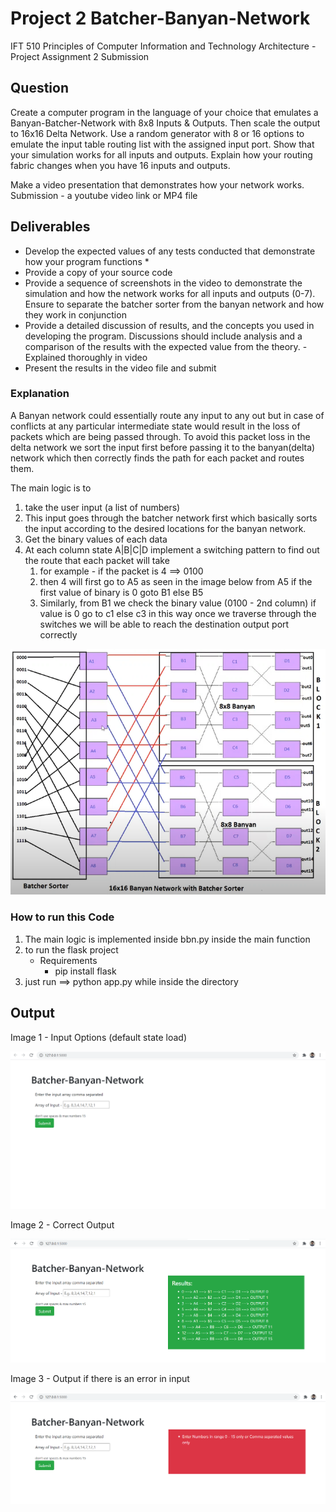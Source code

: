 # Project 2 Batcher-Banyan-Network

IFT 510 Principles of Computer Information and Technology Architecture - Project Assignment 2 Submission

## Question
Create a computer program in the language of your choice that emulates a Banyan-Batcher-Network with 8x8 Inputs & Outputs. Then scale the output to 16x16 Delta Network. Use a random generator with 8 or 16 options to emulate the input table routing list with the assigned input port. Show that your simulation works for all inputs and outputs. Explain how your routing fabric changes when you have 16 inputs and outputs.

Make a video presentation that demonstrates how your network works. Submission - a youtube video link or MP4 file

## Deliverables
- Develop the expected values of any tests conducted that demonstrate how your program functions
    * 
- Provide a copy of your source code
- Provide a sequence of screenshots in the video to demonstrate the simulation and how the network works for all inputs and outputs (0-7). Ensure to separate the batcher sorter from the banyan network and how they work in conjunction
- Provide a detailed discussion of results, and the concepts you used in developing the program. Discussions should include analysis and a comparison of the results with the expected value from the theory. - Explained thoroughly in video
- Present the results in the video file and submit

### Explanation
A Banyan network could essentially route any input to any out but in case of conflicts at any particular intermediate state would result in the loss of packets which are being passed through. To avoid this packet loss in the delta network we sort the input first before passing it to the banyan(delta) network which then correctly finds the path for each packet and routes them. 

The main logic is to 
1. take the user input (a list of numbers)
2. This input goes through the batcher network first which basically sorts the input according to the desired locations for the banyan network.
3. Get the binary values of each data
4. At each column state A|B|C|D implement a switching pattern to find out the route that each packet will take
    1. for example - if the packet is 4 ==> 0100
    2. then 4 will first go to A5 as seen in the image below
    from A5 if the first value of binary is 0 goto B1 else B5
   3. Similarly, from B1 we check the binary value (0100 - 2nd column) if value is 0 go to c1 else c3
    in this way once we traverse through the switches we will be able to reach the destination output port correctly
      
![img.png](img.png)

### How to run this Code
1. The main logic is implemented inside bbn.py inside the main function
2. to run the flask project
    * Requirements 
        * pip install flask
3. just run ==> python app.py while inside the directory
    
## Output 
Image 1 - Input Options (default state load)

![img_1.png](img_1.png)

Image 2 - Correct Output

![img_2.png](img_2.png)

Image 3 - Output if there is an error in input

![img_3.png](img_3.png)